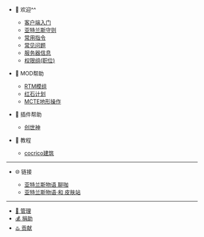 * 🎉 欢迎^^

  * [客户端入门](welcome/client.md)
  * [亚特兰斯守则](welcome/rules.md)
  * [常用指令](welcome/commands.md)
  * [常见问题](welcome/faq.md)
  * [服务器信息](welcome/servers.md)
  * [权限组(职位)](welcome/groups.md)

* 📖 MOD帮助
  * [RTM模组](mods/rtm.md)
  * [红石计划](mods/projectred.md)
  * [MCTE地形操作](mods/mcte.md)


* 📖 插件帮助

  * [创世神](plugins/worldedit.md)

* 📖 教程

  * [cocrico建筑](tutorials/cocricot.md)

----
* 🌐 链接

  * [亚特兰斯物语 聊咖](https://blog.kamikuz.cn/)
  * [亚特兰斯物语·和 皮肤站](https://mc.kamikuz.cn/)

----

* [👮 管理](staff.md)
* [💰 捐助](sponsor.md)
* [♨️ 贡献](contribution.md)
